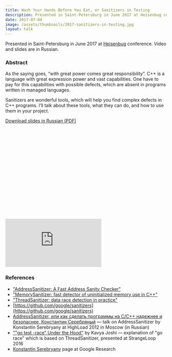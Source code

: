 ```yaml
---
title: Wash Your Hands Before You Eat, or Sanitizers in Testing
description: Presented in Saint-Petersburg in June 2017 at Heisenbug conference. Video and slides are in Russian.
date: 2017-07-04
image: /assets/thumbnails/2017-sanitizers-in-testing.jpg
layout: talk
---
```


Presented in Saint-Petersburg in June 2017 at [Heisenbug](http://2017.heisenbug-piter.ru/en/talks/wash-your-hands-before-eating-or-sanitizer-in-testing/) conference. Video and slides are in Russian.

### Abstract

As the saying goes, “with great power comes great responsibility”. 
C++ is a language with great expression power and vast capabilities. 
One have to pay for this capabilities with possible defects, 
which are absent in programs written in managed languages.

Sanitizers are wonderful tools, which will help you find complex 
defects in C++ programs. I’ll talk about these tools, 
what they can do, and how to use them in your project.

[Download slides in Russian (PDF)](/assets/talks/talk-sanitizers-in-testing.pdf)

<div class="video-container">
<div class="deck-embed js-deck-embed" style="aspect-ratio:1024/575;" data-ratio="1.77777777777778" data-state="processed">
    <div class="speakerdeck-embed" data-slide="2" data-title="false" data-skip-resize="true" data-id="bcb48dac52af45049d477d8ab9d4b389" data-name="Мойте руки перед едой, или Санитайзеры в тестировании" data-ratio="1.77777777777778" data-host="speakerdeck.com"></div>
</div>
</div>

<div class="video-container">
<iframe src="https://www.youtube.com/embed/Aeu7abIKgGs" loading="lazy" frameborder="0" allowfullscreen></iframe>
</div>

### References

- ["AddressSanitizer: A Fast Address Sanity Checker"](https://scholar.google.ru/scholar?cluster=2096653874509075773&hl=en&as_sdt=0,5) 
- ["MemorySanitizer: fast detector of uninitialized memory use in C++"](https://scholar.google.ru/scholar?cluster=3033949213014053600&hl=en&as_sdt=0,5)
- ["ThreadSanitizer: data race detection in practice"](https://scholar.google.ru/scholar?cluster=14589555155353882213&hl=en&as_sdt=0,5)
- [https://github.com/google/sanitizers](https://github.com/google/sanitizers)
- [AddressSanitizer, или как сделать программы на C/С++ надежнее и безопаснее, Константин Серебряный](https://youtu.be/vKtNwALHb2k) — talk on AddressSanitizer by Konstantin Serebryany at HighLoad 2012 in Moscow (in Russian)
- [""go test -race" Under the Hood"](https://youtu.be/5erqWdlhQLA) by Kavya Joshi — explanation of "go race" which is based on ThreadSanitizer, presented at StrangeLoop 2016
- [Konstantin Serebryany](https://research.google.com/pubs/KonstantinSerebryany.html) page at Google Research
